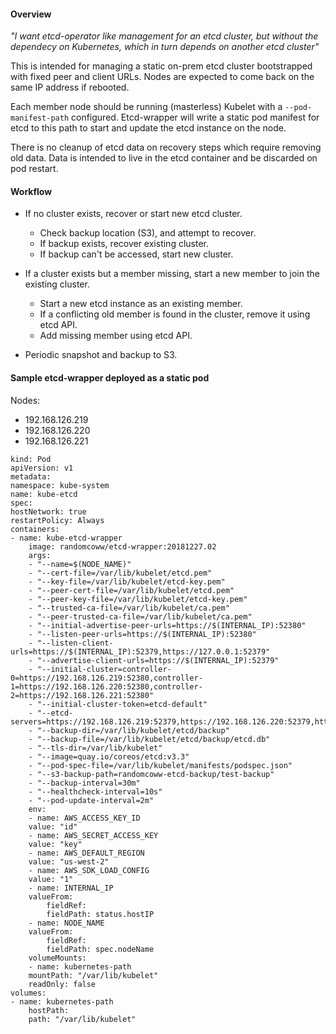 #### Overview

_"I want etcd-operator like management for an etcd cluster, but without the dependecy on Kubernetes, which in turn depends on another etcd cluster"_

This is intended for managing a static on-prem etcd cluster bootstrapped with fixed peer and client URLs. Nodes are expected to come back on the same IP address if rebooted.

Each member node should be running (masterless) Kubelet with a `--pod-manifest-path` configured. Etcd-wrapper will write a static pod manifest for etcd to this path to start and update the etcd instance on the node.

There is no cleanup of etcd data on recovery steps which require removing old data. Data is intended to live in the etcd container and be discarded on pod restart.

#### Workflow

- If no cluster exists, recover or start new etcd cluster.
  - Check backup location (S3), and attempt to recover.
  - If backup exists, recover existing cluster.
  - If backup can't be accessed, start new cluster.
  
- If a cluster exists but a member missing, start a new member to join the existing cluster.
  - Start a new etcd instance as an existing member.
  - If a conflicting old member is found in the cluster, remove it using etcd API.
  - Add missing member using etcd API.

- Periodic snapshot and backup to S3.

#### Sample etcd-wrapper deployed as a static pod

Nodes:
- 192.168.126.219
- 192.168.126.220
- 192.168.126.221

```
kind: Pod
apiVersion: v1
metadata:
namespace: kube-system
name: kube-etcd
spec:
hostNetwork: true
restartPolicy: Always
containers:
- name: kube-etcd-wrapper
    image: randomcoww/etcd-wrapper:20181227.02
    args:
    - "--name=$(NODE_NAME)"
    - "--cert-file=/var/lib/kubelet/etcd.pem"
    - "--key-file=/var/lib/kubelet/etcd-key.pem"
    - "--peer-cert-file=/var/lib/kubelet/etcd.pem"
    - "--peer-key-file=/var/lib/kubelet/etcd-key.pem"
    - "--trusted-ca-file=/var/lib/kubelet/ca.pem"
    - "--peer-trusted-ca-file=/var/lib/kubelet/ca.pem"
    - "--initial-advertise-peer-urls=https://$(INTERNAL_IP):52380"
    - "--listen-peer-urls=https://$(INTERNAL_IP):52380"
    - "--listen-client-urls=https://$(INTERNAL_IP):52379,https://127.0.0.1:52379"
    - "--advertise-client-urls=https://$(INTERNAL_IP):52379"
    - "--initial-cluster=controller-0=https://192.168.126.219:52380,controller-1=https://192.168.126.220:52380,controller-2=https://192.168.126.221:52380"
    - "--initial-cluster-token=etcd-default"
    - "--etcd-servers=https://192.168.126.219:52379,https://192.168.126.220:52379,https://192.168.126.221:52379"
    - "--backup-dir=/var/lib/kubelet/etcd/backup"
    - "--backup-file=/var/lib/kubelet/etcd/backup/etcd.db"
    - "--tls-dir=/var/lib/kubelet"
    - "--image=quay.io/coreos/etcd:v3.3"
    - "--pod-spec-file=/var/lib/kubelet/manifests/podspec.json"
    - "--s3-backup-path=randomcoww-etcd-backup/test-backup"
    - "--backup-interval=30m"
    - "--healthcheck-interval=10s"
    - "--pod-update-interval=2m"
    env:
    - name: AWS_ACCESS_KEY_ID
    value: "id"
    - name: AWS_SECRET_ACCESS_KEY
    value: "key"
    - name: AWS_DEFAULT_REGION
    value: "us-west-2"
    - name: AWS_SDK_LOAD_CONFIG
    value: "1"
    - name: INTERNAL_IP
    valueFrom:
        fieldRef:
        fieldPath: status.hostIP
    - name: NODE_NAME
    valueFrom:
        fieldRef:
        fieldPath: spec.nodeName
    volumeMounts:
    - name: kubernetes-path
    mountPath: "/var/lib/kubelet"
    readOnly: false
volumes:
- name: kubernetes-path
    hostPath:
    path: "/var/lib/kubelet"
``` 
